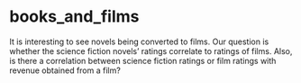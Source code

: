 # books_and_films

It is interesting to see novels being converted to films. Our question is whether the science fiction novels’ ratings correlate to ratings of films. Also, is there a correlation between science fiction ratings or film ratings with revenue obtained from a film?
